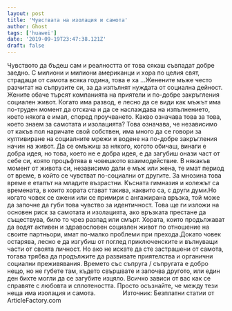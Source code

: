 ```yaml
---
layout: post
title: 'Чувствата на изолация и самота'
author: Ghost
tags: ['huawei']
date: '2019-09-19T23:47:38.121Z'
draft: false
---
```


Чувството да бъдеш сам и реалността от това сякаш съвпадат добре заедно. С милиони и милиони американци и хора по целия свят, страдащи от самота всяка година, това е ха ...Женените мъже често разчитат на съпрузите си, за да изпълнят нуждата от социална дейност. Жените обаче търсят компанията на приятели и по-добре закръгления социален живот. Когато има развод, е лесно да се види как мъжът има по-труден момент да отскача и да се наслаждава на изпълнението, което някога е имал, според проучването. Какво означава това за това, което знаем за самотата и изолацията? Това означава, че независимо от какъв пол наричате свой собствен, има много да се говори за култивиране на социалните мрежи и водене на по-добре закръгления начин на живот. Да се ​​омъжиш за някого, когото обичаш, винаги е добра идея, но това, което не е добра идея, е да загубиш онази част от себе си, която процъфтява в човешкото взаимодействие. В някакъв момент от живота си, независимо дали е мъж или жена, те имат период от време, в който се чувстват по-социални от другите. За мнозина това време е етапът на младите възрастни. Късната гимназия и колежът са времената, в които хората стават такива, каквито са, с други думи.Но когато човек се ожени или се примири с ангажирана връзка, той може да започне да губи това чувство за идентичност. Това ще ги изложи на основен риск за самотата и изолацията, ако връзката престане да съществува, било то чрез разпад или смърт. Хората, които продължават да водят активен и здравословен социален живот по отношение на своите партньори, имат по-малко проблеми при прехода.Докато човек остарява, лесно е да изгубиш от поглед приключенските и вълнуващи части от своята личност. Но ако не искате да сте застрашени от самота, тогава трябва да продължите да развивате приятелства и органични социални преживявания. Времето със съпруга / съпругата е добро нещо, но не губете там, където свършвате и започва другото, или един ден бихте могли да се загубите изцяло. Всичко зависи от вас как се справяте с любовта и сплотеността. Просто осъзнайте, че между тези неща има изолация и самота.                Източник: Безплатни статии от ArticleFactory.com
